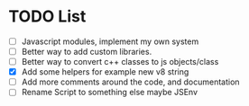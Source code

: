 # TODO List

- [ ] Javascript modules, implement my own system 
- [ ] Better way to add custom libraries.
- [ ] Better way to convert c++ classes to js objects/class
- [x] Add some helpers for example new v8 string
- [ ] Add more comments around the code, and documentation
- [ ] Rename Script to something else maybe JSEnv